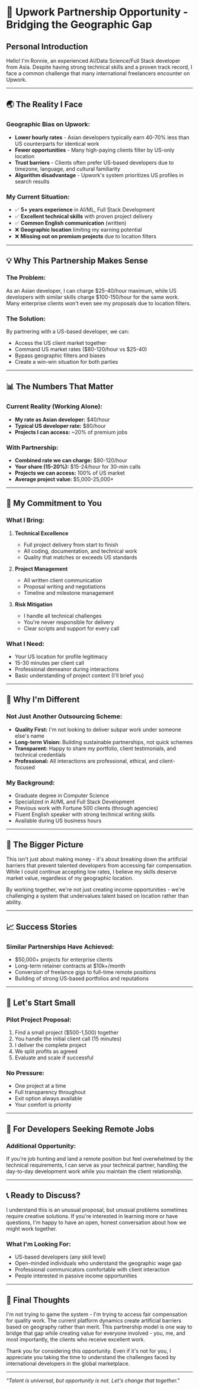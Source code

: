 # 🤝 Upwork Partnership Opportunity - Bridging the Geographic Gap

## Personal Introduction

Hello! I'm Ronnie, an experienced AI/Data Science/Full Stack developer from Asia. Despite having strong technical skills and a proven track record, I face a common challenge that many international freelancers encounter on Upwork.

---

## 🌏 The Reality I Face

### Geographic Bias on Upwork:
- **Lower hourly rates** - Asian developers typically earn 40-70% less than US counterparts for identical work
- **Fewer opportunities** - Many high-paying clients filter by US-only location
- **Trust barriers** - Clients often prefer US-based developers due to timezone, language, and cultural familiarity
- **Algorithm disadvantage** - Upwork's system prioritizes US profiles in search results

### My Current Situation:
- ✅ **5+ years experience** in AI/ML, Full Stack Development
- ✅ **Excellent technical skills** with proven project delivery
- ✅ **Common English communication** (written)
- ❌ **Geographic location** limiting my earning potential
- ❌ **Missing out on premium projects** due to location filters

---

## 💡 Why This Partnership Makes Sense

### The Problem:
As an Asian developer, I can charge $25-40/hour maximum, while US developers with similar skills charge $100-150/hour for the same work. Many enterprise clients won't even see my proposals due to location filters.

### The Solution:
By partnering with a US-based developer, we can:
- Access the US client market together
- Command US market rates ($80-120/hour vs $25-40)
- Bypass geographic filters and biases
- Create a win-win situation for both parties

---

## 📊 The Numbers That Matter

### Current Reality (Working Alone):
- **My rate as Asian developer:** $40/hour
- **Typical US developer rate:** $80/hour
- **Projects I can access:** ~20% of premium jobs

### With Partnership:
- **Combined rate we can charge:** $80-120/hour
- **Your share (15-20%):** $15-24/hour for 30-min calls
- **Projects we can access:** 100% of US market
- **Average project value:** $5,000-25,000+

---

## 🎯 My Commitment to You

### What I Bring:
1. **Technical Excellence**
   - Full project delivery from start to finish
   - All coding, documentation, and technical work
   - Quality that matches or exceeds US standards

2. **Project Management**
   - All written client communication
   - Proposal writing and negotiations
   - Timeline and milestone management

3. **Risk Mitigation**
   - I handle all technical challenges
   - You're never responsible for delivery
   - Clear scripts and support for every call

### What I Need:
- Your US location for profile legitimacy
- 15-30 minutes per client call
- Professional demeanor during interactions
- Basic understanding of project context (I'll brief you)

---

## 🌟 Why I'm Different

### Not Just Another Outsourcing Scheme:
- **Quality First:** I'm not looking to deliver subpar work under someone else's name
- **Long-term Vision:** Building sustainable partnerships, not quick schemes
- **Transparent:** Happy to share my portfolio, client testimonials, and technical credentials
- **Professional:** All interactions are professional, ethical, and client-focused

### My Background:
- Graduate degree in Computer Science
- Specialized in AI/ML and Full Stack Development
- Previous work with Fortune 500 clients (through agencies)
- Fluent English speaker with strong technical writing skills
- Available during US business hours

---

## 💭 The Bigger Picture

This isn't just about making money - it's about breaking down the artificial barriers that prevent talented developers from accessing fair compensation. While I could continue accepting low rates, I believe my skills deserve market value, regardless of my geographic location.

By working together, we're not just creating income opportunities - we're challenging a system that undervalues talent based on location rather than ability.

---

## 📈 Success Stories

### Similar Partnerships Have Achieved:
- $50,000+ projects for enterprise clients
- Long-term retainer contracts at $10k+/month
- Conversion of freelance gigs to full-time remote positions
- Building of strong US-based portfolios and reputations

---

## 🚀 Let's Start Small

### Pilot Project Proposal:
1. Find a small project ($500-1,500) together
2. You handle the initial client call (15 minutes)
3. I deliver the complete project
4. We split profits as agreed
5. Evaluate and scale if successful

### No Pressure:
- One project at a time
- Full transparency throughout
- Exit option always available
- Your comfort is priority

---

## 💼 For Developers Seeking Remote Jobs

### Additional Opportunity:
If you're job hunting and land a remote position but feel overwhelmed by the technical requirements, I can serve as your technical partner, handling the day-to-day development work while you maintain the client relationship.

---

## 📞 Ready to Discuss?

I understand this is an unusual proposal, but unusual problems sometimes require creative solutions. If you're interested in learning more or have questions, I'm happy to have an open, honest conversation about how we might work together.

### What I'm Looking For:
- US-based developers (any skill level)
- Open-minded individuals who understand the geographic wage gap
- Professional communicators comfortable with client interaction
- People interested in passive income opportunities

---

## 🙏 Final Thoughts

I'm not trying to game the system - I'm trying to access fair compensation for quality work. The current platform dynamics create artificial barriers based on geography rather than merit. This partnership model is one way to bridge that gap while creating value for everyone involved - you, me, and most importantly, the clients who receive excellent work.

Thank you for considering this opportunity. Even if it's not for you, I appreciate you taking the time to understand the challenges faced by international developers in the global marketplace.

---

*"Talent is universal, but opportunity is not. Let's change that together."*
